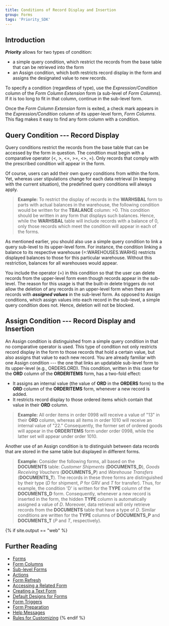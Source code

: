 ```yaml
---
title: Conditions of Record Display and Insertion
group: Forms
tags: 'Priority_SDK'
---
```


## Introduction

***Priority*** allows for two types of condition:

-   a simple query condition, which restrict the records from the base
    table that can be retrieved into the form
-   an Assign condition, which both restricts record display in the form
    and assigns the designated value to new records.

To specify a condition (regardless of type), use the
*Expression/Condition* column of the *Form Column Extension* form (a
sub-level of *Form Columns*). If it is too long to fit in that column,
continue in the sub-level form.

Once the *Form Column Extension* form is exited, a check mark appears in
the *Expression/Condition* column of its upper-level form, *Form
Columns*. This flag makes it easy to find any form column with a
condition.

## Query Condition --- Record Display 

Query conditions restrict the records from the base table that can be
accessed by the form in question. The condition must begin with a
comparative operator (\<, \>, \<=, \>=, \<\>, =). Only records that
comply with the prescribed condition will appear in the form.

Of course, users can add their own query conditions from within the
form. Yet, whereas user stipulations change for each data retrieval (in
keeping with the current situation), the predefined query conditions
will always apply.

> **Example:** To restrict the display of records in the **WARHSBAL**
> form to parts with actual balances in the warehouse, the following
> condition would be written for the **TBALANCE** column: >0. This
> condition should be written in any form that displays such balances.
> Hence, while the **WARHSBAL** table will include records with a
> balance of 0, only those records which meet the condition will appear
> in each of the forms.

As mentioned earlier, you should also use a simple query condition to
link a query sub-level to its upper-level form. For instance, the
condition linking a balance to its respective warehouse
(=:WAREHOUSES.WARHS) restricts displayed balances to those for this
particular warehouse. Without this restriction, balances for all
warehouses would appear.

You include the operator (=) in this condition so that the user can
delete records from the upper-level form even though records appear in
the sub-level. The reason for this usage is that the built-in delete
triggers do not allow the deletion of any records in an upper-level form
when there are records with ***assigned values*** in the sub-level form.
As opposed to Assign conditions, which assign values into each record in
the sub-level, a simple query condition does not. Hence, deletion will
not be blocked.

## Assign Condition --- Record Display and Insertion 

An Assign condition is distinguished from a simple query condition in
that no comparative operator is used. This type of condition not only
restricts record display in the form to those records that hold a
certain value, but also assigns that value to each new record. You are
already familiar with one Assign condition --- the one that links an
updatable sub-level form to its upper-level (e.g., ORDERS.ORD). This
condition, written in this case for the **ORD** column of the
**ORDERITEMS** form, has a two-fold effect:

-   It assigns an internal value (the value of **ORD** in the **ORDERS**
    form) to the **ORD** column of the **ORDERITEMS** form, whenever a
    new record is added.
-   It restricts record display to those ordered items which contain
    that value in their **ORD** column.

> **Example:** All order items in order 0998 will receive a value of
> "13" in their **ORD** column, whereas all items in order 1010 will
> receive an internal value of "22." Consequently, the former set of
> ordered goods will appear in the **ORDERITEMS** form under order 0998,
> while the latter set will appear under order 1010.

Another use of an Assign condition is to distinguish between data
records that are stored in the same table but displayed in different
forms.

> **Example:** Consider the following forms, all based on the
> **DOCUMENTS** table: *Customer Shipments* (**DOCUMENTS_D**), *Goods
> Receiving Vouchers* (**DOCUMENTS_P**) and *Warehouse Transfers*
> (**DOCUMENTS_T**). The records in these three forms are distinguished
> by their type (*D* for shipment, *P* for GRV and *T* for transfer).
> Thus, for example, the condition 'D' is written for the **TYPE**
> column of the **DOCUMENTS_D** form. Consequently, whenever a new
> record is inserted in the form, the hidden **TYPE** column is
> automatically assigned a value of *D*. Moreover, data retrieval will
> only retrieve records from the **DOCUMENTS** table that have a type of
> *D*. Similar conditions are written for the **TYPE** columns of
> **DOCUMENTS_P** and **DOCUMENTS_T** (*P* and *T*, respectively).

{% if site.output == "web" %}
## Further Reading 

-   [Forms](Forms )
-   [Form Columns](Form-Columns )
-   [Sub-level Forms](Sub-level-Forms )
-   [Actions](Actions)
-   [Form Refresh](Form-Refresh )
-   [Accessing a Related Form](Accessing-Related-Form )
-   [Creating a Text Form](Create-Text-Form )
-   [Default Designs for Forms](Default-Design)
-   [Form Triggers](Form-Triggers )
-   [Form Preparation](Form-Preparation )
-   [Help Messages](Help-Messages )
-   [Rules for Customizing](Customization-Rules )
{% endif %}